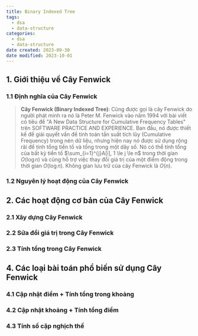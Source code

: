 ```yaml
---
title: Binary Indexed Tree
tags:
  - dsa
  - data-structure
categories:
  - dsa
  - data-structure
date created: 2023-09-30
date modified: 2023-10-01
---
```


## 1. Giới thiệu về Cây Fenwick

### 1.1 Định nghĩa của Cây Fenwick

> **Cây Fenwick (Binary Indexed Tree)**: Cũng được gọi là cây Fenwick do người phát minh ra nó là Peter M. Fenwick vào năm 1994 với bài viết có tiêu đề "A New Data Structure for Cumulative Frequency Tables" trên SOFTWARE PRACTICE AND EXPERIENCE. Ban đầu, nó được thiết kế để giải quyết vấn đề tính toán tần suất tích lũy (Cumulative Frequency) trong nén dữ liệu, nhưng hiện nay nó được sử dụng rộng rãi để tính tổng tiền tố và tổng trong một dãy số. Nó có thể tính tổng của bất kỳ tiền tố $\sum_{i=1}^{j}A[i], 1 \le j \le n$ trong thời gian $O(\log n)$ và cũng hỗ trợ việc thay đổi giá trị của một điểm động trong thời gian $O(\log n)$. Không gian lưu trữ của cây Fenwick là $O(n)$.

### 1.2 Nguyên lý hoạt động của Cây Fenwick

## 2. Các hoạt động cơ bản của Cây Fenwick

### 2.1 Xây dựng Cây Fenwick

### 2.2 Sửa đổi giá trị trong Cây Fenwick

### 2.3 Tính tổng trong Cây Fenwick

## 4. Các loại bài toán phổ biến sử dụng Cây Fenwick

### 4.1 Cập nhật điểm + Tính tổng trong khoảng

### 4.2 Cập nhật khoảng + Tính tổng điểm

### 4.3 Tính số cặp nghịch thế
